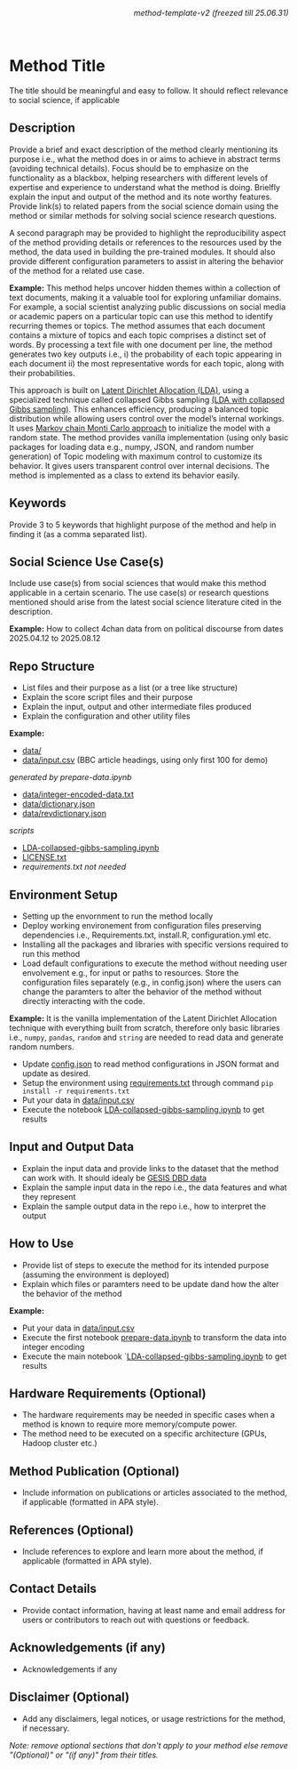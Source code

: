 <p style="text-align: right"><em>method-template-v2 (freezed till 25.06.31)</em></p><br>

# Method Title
The title should be meaningful and easy to follow. It should reflect relevance to social science, if applicable 

## Description
Provide a brief and exact description of the method clearly mentioning its purpose i.e., what the method does in or aims to achieve in abstract terms (avoiding technical details). Focus should be to emphasize on the functionality as a blackbox, helping researchers with different levels of expertise and experience to understand what the method is doing. Brielfly explain the input and output of the method and its note worthy features. Provide link(s) to related papers from the social science domain using the method or similar methods for solving social science research questions. 

A second paragraph may be provided to highlight the reproducibility aspect of the method providing details or references to the resources used by the method, the data used in building the pre-trained modules. It should also provide different configuration parameters to assist in altering the behavior of the method for a related use case. 

**Example:** This method helps uncover hidden themes within a collection of text documents, making it a valuable tool for exploring unfamiliar domains. For example, a social scientist analyzing public discussions on social media or academic papers on a particular topic can use this method to identify recurring themes or topics. The method assumes that each document contains a mixture of topics and each topic comprises a distinct set of words. By processing a text file with one document per line, the method generates two key outputs i.e., i) the probability of each topic appearing in each document ii) the most representative words for each topic, along with their probabilities.

This approach is built on [Latent Dirichlet Allocation (LDA)](https://www.jmlr.org/papers/volume3/blei03a/blei03a.pdf?ref=http://githubhelp.com), using a specialized technique called collapsed Gibbs sampling [(LDA with collapsed Gibbs sampling)](https://www.cs.cmu.edu/~wcohen/10-605/papers/fastlda.pdf). This enhances efficiency, producing a balanced topic distribution while allowing users control over the model’s internal workings.
It uses [Markov chain Monti Carlo approach](https://en.wikipedia.org/wiki/Markov_chain_Monte_Carlo) to initialize the model with a random state. The method provides vanilla implementation (using only basic packages for loading data e.g., numpy, JSON, and random number generation) of Topic modeling with maximum control to customize its behavior. It gives users transparent control over internal decisions. The method is implemented as a class to extend its behavior easily. 

## Keywords
Provide 3 to 5 keywords that highlight purpose of the method and help in finding it (as a comma separated list).  

## Social Science Use Case(s)
Include use case(s) from social sciences that would make this method applicable in a certain scenario. The use case(s) or research questions mentioned should arise from the latest social science literature cited in the description.

**Example:** How to collect 4chan data from on political discourse from dates 2025.04.12 to 2025.08.12
 

## Repo Structure
- List files and their purpose as a list (or a tree like structure)
- Explain the score script files and their purpose
- Explain the input, output and other intermediate files produced
- Explain the configuration and other utility files
  
**Example:**

- [data/](https://github.com/taimoorkhan-nlp/latent_dirichlet_allocation/tree/master/data/)
- [data/input.csv](https://github.com/taimoorkhan-nlp/latent_dirichlet_allocation/blob/master/data/input.csv) (BBC article headings, using only first 100 for demo)

*generated by prepare-data.ipynb*
- [data/integer-encoded-data.txt](https://github.com/taimoorkhan-nlp/latent_dirichlet_allocation/blob/master/data/integer-encoded-data.txt)
- [data/dictionary.json](https://github.com/taimoorkhan-nlp/latent_dirichlet_allocation/blob/master/data/dictionary.json)
- [data/revdictionary.json](https://github.com/taimoorkhan-nlp/latent_dirichlet_allocation/blob/master/data/revdictionary.json)

*scripts*
- [LDA-collapsed-gibbs-sampling.ipynb](https://github.com/taimoorkhan-nlp/latent_dirichlet_allocation/blob/master/LDA-collapsed-gibbs-sampling.ipynb)
- [LICENSE.txt](https://github.com/taimoorkhan-nlp/latent_dirichlet_allocation/blob/master/LICENSE.txt)
- *requirements.txt not needed*

## Environment Setup
- Setting up the envornment to run the method locally
- Deploy working environement from configuration files preserving dependencies i.e., Requirements.txt, install.R, configuration.yml etc.
- Installing all the packages and libraries with specific versions required to run this method
- Load default configurations to execute the method without needing user envolvement e.g., for input or paths to resources. Store the configuration files separately (e.g., in config.json) where the users can change the paramters to alter the behavior of the method without directly interacting with the code.

**Example:** It is the vanilla implementation of the Latent Dirichlet Allocation technique with everything built from scratch, therefore only basic libraries i.e., `numpy`, `pandas`, `random` and `string` are needed to read data and generate random numbers.
- Update [config.json](config.json) to read method configurations in JSON format and update as desired. 
- Setup the environment using [requirements.txt](https://github.com/taimoorkhan-nlp/latent_dirichlet_allocation/blob/master/requirements.txt) through command `pip install -r requirements.txt`
- Put your data in [data/input.csv](data/input.csv)
- Execute the notebook [LDA-collapsed-gibbs-sampling.ipynb](LDA-collapsed-gibbs-sampling.ipynb) to get results

## Input and Output Data
- Explain the input data and provide links to the dataset that the method can work with. It should idealy be [GESIS DBD data](https://www.gesis.org/en/institute/digital-behavioral-data)
- Explain the sample input data in the repo i.e., the data features and what they represent
- Explain the sample output data in the repo i.e., how to interpret the output  

## How to Use
- Provide list of steps to execute the method for its intended purpose (assuming the environment is deployed)
- Explain which files or paramters need to be update dand how the alter the behavior of the method

**Example:** 

- Put your data in [data/input.csv](https://github.com/taimoorkhan-nlp/latent_dirichlet_allocation/blob/master/data/input.csv)
- Execute the first notebook [prepare-data.ipynb](https://github.com/taimoorkhan-nlp/latent_dirichlet_allocation/blob/master/prepare-data.ipynb) to transform the data into integer encoding
- Execute the main notebook `[LDA-collapsed-gibbs-sampling.ipynb](https://github.com/taimoorkhan-nlp/latent_dirichlet_allocation/blob/master/LDA-collapsed-gibbs-sampling.ipynb) to get results

## Hardware Requirements (Optional)
- The hardware requirements may be needed in specific cases when a method is known to require more memory/compute power. 
- The method need to be executed on a specific architecture (GPUs, Hadoop cluster etc.)

## Method Publication (Optional)
- Include information on publications or articles associated to the method, if applicable (formatted in APA style).

## References (Optional)
- Include references to explore and learn more about the method, if applicable (formatted in APA style).

## Contact Details
- Provide contact information, having at least name and email address for users or contributors to reach out with questions or feedback.

## Acknowledgements (if any)
- Acknowledgements if any

## Disclaimer (Optional)
- Add any disclaimers, legal notices, or usage restrictions for the method, if necessary.

*Note: remove optional sections that don't apply to your method else remove "(Optional)" or "(if any)" from their titles.*
